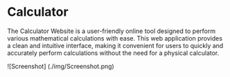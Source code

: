 # Calculator
 
  The Calculator Website is a user-friendly online tool designed to perform various mathematical calculations with ease. This web application provides a clean and intuitive interface, making it convenient for users to quickly and accurately perform calculations without the need for a physical calculator.

  ![Screenshot] (./img/Screenshot.png)
  